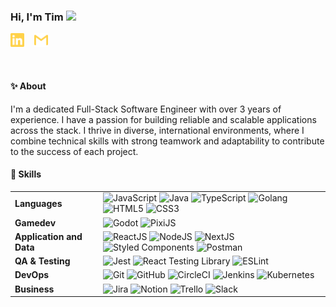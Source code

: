 ### Hi, I'm Tim <img src="https://media.giphy.com/media/hvRJCLFzcasrR4ia7z/giphy.gif" width="25px">

<a href="https://www.linkedin.com/in/timofey-tech/" target="_blank"><img alt="Timofey | LinkedIn" width="22px" src="./linkedin.svg" /></a>
&nbsp;&nbsp;
<a href="mailto:timofey.babisashvili@gmail.com" target="_blank"><img alt="Timofey | Gmail" width="22px" src="./gmail.svg" /></a>

<br>

#### ✨ About

I'm a dedicated Full-Stack Software Engineer with over 3 years of experience. I have a passion for building reliable and scalable applications across the stack. I thrive in diverse, international environments, where I combine technical skills with strong teamwork and adaptability to contribute to the success of each project.

#### 🌱 Skills

|                          |                                                                                                                                                                                                                                                                                                                                                                                                                                                                                                                                                                                      |
| ------------------------ | ------------------------------------------------------------------------------------------------------------------------------------------------------------------------------------------------------------------------------------------------------------------------------------------------------------------------------------------------------------------------------------------------------------------------------------------------------------------------------------------------------------------------------------------------------------------------------------ |
| **Languages**            | ![JavaScript](https://img.shields.io/badge/-JavaScript-EDD222?style=flat&logo=javascript&logoColor=white) ![Java](https://img.shields.io/badge/-Java-007396?style=flat&logo=java&logoColor=white) ![TypeScript](https://img.shields.io/badge/-TypeScript-3178C6?style=flat&logo=typescript&logoColor=white) ![Golang](https://img.shields.io/badge/-Go-00ADD8?style=flat&logo=go&logoColor=white) ![HTML5](https://img.shields.io/badge/-HTML5-E34F26?style=flat&logo=html5&logoColor=white) ![CSS3](https://img.shields.io/badge/-CSS3-1572B6?style=flat&logo=css3&logoColor=white) |
| **Gamedev**              | ![Godot](https://img.shields.io/badge/-Godot-58B2E5?style=flat&logo=godot-engine&logoColor=white) ![PixiJS](https://img.shields.io/badge/-PixiJS-00BFFF?style=flat&logo=pixijs&logoColor=white)                                                                                                                                                                                                                                                                                                                                                                                      |
| **Application and Data** | ![ReactJS](https://img.shields.io/badge/-ReactJS-51CBF2?style=flat&logo=react&logoColor=white) ![NodeJS](https://img.shields.io/badge/-NodeJS-6EBF20?style=flat&logo=node.js&logoColor=white) ![NextJS](https://img.shields.io/badge/-Next.js-000000?style=flat&logo=next.js&logoColor=white) ![Styled Components](https://img.shields.io/badge/-Styled%20Components-DB7093?style=flat&logo=styled-components&logoColor=white) ![Postman](https://img.shields.io/badge/-Postman-FF6C37?style=flat&logo=postman&logoColor=white)                                                      |
| **QA & Testing**         | ![Jest](https://img.shields.io/badge/-Jest-C21325?style=flat&logo=jest&logoColor=white) ![React Testing Library](https://img.shields.io/badge/-React%20Testing%20Library-e9554d?style=flat&logo=octopusdeploy&logoColor=white) ![ESLint](https://img.shields.io/badge/-ESLint-4B32C3?style=flat&logo=eslint&logoColor=white)                                                                                                                                                                                                                                                         |
| **DevOps**               | ![Git](https://img.shields.io/badge/-Git-F05032?style=flat&logo=git&logoColor=white) ![GitHub](https://img.shields.io/badge/-Github-181717?style=flat&logo=github&logoColor=white) ![CircleCI](https://img.shields.io/badge/-CircleCI-343434?style=flat&logo=circleci&logoColor=white) ![Jenkins](https://img.shields.io/badge/-Jenkins-D24939?style=flat&logo=jenkins&logoColor=white) ![Kubernetes](https://img.shields.io/badge/-Kubernetes-326CE5?style=flat&logo=kubernetes&logoColor=white)                                                                                    |
| **Business**             | ![Jira](https://img.shields.io/badge/-Jira-0052CC?style=flat&logo=jira&logoColor=white) ![Notion](https://img.shields.io/badge/-Notion-black?style=flat&logo=notion&logoColor=white) ![Trello](https://img.shields.io/badge/-Trello-0079BF?style=flat&logo=trello&logoColor=white) ![Slack](https://img.shields.io/badge/-Slack-4A154B?style=flat&logo=slack&logoColor=white)                                                                                                                                                                                                        |
